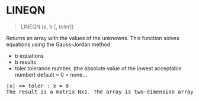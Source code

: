 # LINEQN

> LINEQN (a, b [, toler])

Returns an array with the values of the unknowns. This function solves equations using the Gauss-Jordan method.


* b equations
* b results
* toler tolerance number. (the absolute value of the lowest acceptable number) default = 0 = none...
<pre>|x| <= toler : x = 0
The result is a matrix Nx1. The array is two-dimension array.

